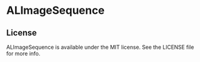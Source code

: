 # ALImageSequence


## License

ALImageSequence is available under the MIT license. See the LICENSE file for more info.
